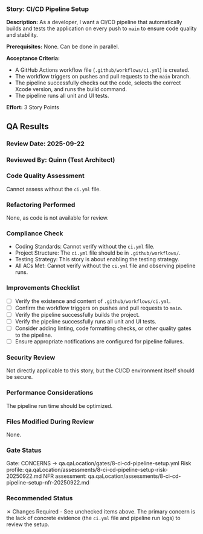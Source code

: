 ### Story: CI/CD Pipeline Setup

**Description:** As a developer, I want a CI/CD pipeline that automatically builds and tests the application on every push to `main` to ensure code quality and stability.

**Prerequisites:** None. Can be done in parallel.

**Acceptance Criteria:**
*   A GitHub Actions workflow file (`.github/workflows/ci.yml`) is created.
*   The workflow triggers on pushes and pull requests to the `main` branch.
*   The pipeline successfully checks out the code, selects the correct Xcode version, and runs the build command.
*   The pipeline runs all unit and UI tests.

**Effort:** 3 Story Points

## QA Results

### Review Date: 2025-09-22

### Reviewed By: Quinn (Test Architect)

### Code Quality Assessment
Cannot assess without the `ci.yml` file.

### Refactoring Performed
None, as code is not available for review.

### Compliance Check
*   Coding Standards: Cannot verify without the `ci.yml` file.
*   Project Structure: The `ci.yml` file should be in `.github/workflows/`.
*   Testing Strategy: This story is about enabling the testing strategy.
*   All ACs Met: Cannot verify without the `ci.yml` file and observing pipeline runs.

### Improvements Checklist
*   [ ] Verify the existence and content of `.github/workflows/ci.yml`.
*   [ ] Confirm the workflow triggers on pushes and pull requests to `main`.
*   [ ] Verify the pipeline successfully builds the project.
*   [ ] Verify the pipeline successfully runs all unit and UI tests.
*   [ ] Consider adding linting, code formatting checks, or other quality gates to the pipeline.
*   [ ] Ensure appropriate notifications are configured for pipeline failures.

### Security Review
Not directly applicable to this story, but the CI/CD environment itself should be secure.

### Performance Considerations
The pipeline run time should be optimized.

### Files Modified During Review
None.

### Gate Status
Gate: CONCERNS → qa.qaLocation/gates/8-ci-cd-pipeline-setup.yml
Risk profile: qa.qaLocation/assessments/8-ci-cd-pipeline-setup-risk-20250922.md
NFR assessment: qa.qaLocation/assessments/8-ci-cd-pipeline-setup-nfr-20250922.md

### Recommended Status
✗ Changes Required - See unchecked items above. The primary concern is the lack of concrete evidence (the `ci.yml` file and pipeline run logs) to review the setup.

